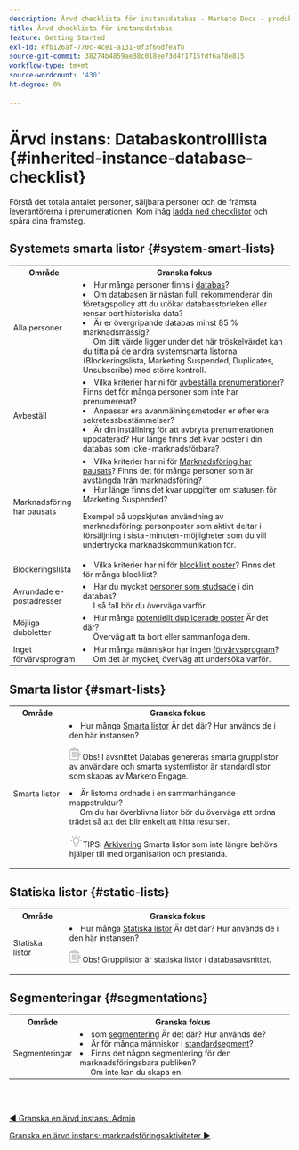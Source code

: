 ```yaml
---
description: Ärvd checklista för instansdatabas - Marketo Docs - produktdokumentation
title: Ärvd checklista för instansdatabas
feature: Getting Started
exl-id: efb126af-770c-4ce1-a131-0f3f66dfeafb
source-git-commit: 38274b4859ae38c018ee73d4f1715fdf6a78e815
workflow-type: tm+mt
source-wordcount: '430'
ht-degree: 0%

---
```


# Ärvd instans: Databaskontrolllista {#inherited-instance-database-checklist}

Förstå det totala antalet personer, säljbara personer och de främsta leverantörerna i prenumerationen. Kom ihåg [ladda ned checklistor](/help/marketo/getting-started/inheriting-a-marketo-engage-instance/assets/adobe-marketo-engage-inherited-instance-admin-checklist.xlsx) och spåra dina framsteg.

## Systemets smarta listor {#system-smart-lists}

<table style="table-layout:auto"> 
 <tbody> 
  <tr> 
   <th style="width:20%">Område</th> 
   <th>Granska fokus</th>
  </tr> 
  <tr> 
   <td>Alla personer</td> 
   <td><li>Hur många personer finns i <a href="/help/marketo/product-docs/core-marketo-concepts/smart-lists-and-static-lists/managing-people-in-smart-lists/database-dashboard.md" target="_blank">databas</a>?</li>
<li>Om databasen är nästan full, rekommenderar din företagspolicy att du utökar databasstorleken eller rensar bort historiska data?</li>
<li>Är er övergripande databas minst 85 % marknadsmässig? 
<br/>     Om ditt värde ligger under det här tröskelvärdet kan du titta på de andra systemsmarta listorna (Blockeringslista, Marketing Suspended, Duplicates, Unsubscribe) med större kontroll.</li></td>
  </tr>
  <tr> 
   <td>Avbeställ</td> 
   <td><li>Vilka kriterier har ni för <a href="/help/marketo/product-docs/email-marketing/deliverability/understanding-unsubscribe.md#marketing-suspended" target="_blank">avbeställa prenumerationer</a>? Finns det för många personer som inte har prenumererat?</li>
<li>Anpassar era avanmälningsmetoder er efter era sekretessbestämmelser?</li>
<li>Är din inställning för att avbryta prenumerationen uppdaterad? Hur länge finns det kvar poster i din databas som icke-marknadsförbara?</li></td>
  </tr>
  <tr> 
   <td>Marknadsföring har pausats</td> 
   <td><li>Vilka kriterier har ni för <a href="/help/marketo/product-docs/email-marketing/deliverability/durable-unsubscribe.md#marketing-suspended" target="_blank">Marknadsföring har pausats</a>? Finns det för många personer som är avstängda från marknadsföring?</li>
<li>Hur länge finns det kvar uppgifter om statusen för Marketing Suspended?</li>
<p>Exempel på uppskjuten användning av marknadsföring: personposter som aktivt deltar i försäljning i sista-minuten-möjligheter som du vill undertrycka marknadskommunikation för.</td>
  </tr>
   <tr> 
   <td>Blockeringslista</td> 
   <td><li>Vilka kriterier har ni för <a href="/help/marketo/product-docs/core-marketo-concepts/smart-lists-and-static-lists/managing-people-in-smart-lists/add-person-to-blocklist.md" target="_blank">blocklist poster</a>? Finns det för många blocklist?</li></td>
  </tr>
  <tr> 
   <td>Avrundade e-postadresser</td> 
   <td><li>Har du mycket <a href="/help/marketo/product-docs/email-marketing/deliverability/hard-and-soft-bounces-in-email.md" target="_blank">personer som studsade</a> i din databas?
   <br/>     I så fall bör du överväga varför.</li></td></li></td>
  </tr>
  <tr> 
   <td>Möjliga dubbletter</td> 
   <td><li>Hur många <a href="/help/marketo/product-docs/core-marketo-concepts/smart-lists-and-static-lists/managing-people-in-smart-lists/find-and-merge-duplicate-people.md" target="_blank">potentiellt duplicerade poster</a> Är det där?
   <br/>     Överväg att ta bort eller sammanfoga dem.</li></td>
  </tr>
   <tr> 
   <td>Inget förvärvsprogram</td> 
   <td><li>Hur många människor har ingen <a href="/help/marketo/product-docs/core-marketo-concepts/programs/creating-programs/understanding-program-membership.md#acquisition-program" target="_blank">förvärvsprogram</a>?
   <br/>     Om det är mycket, överväg att undersöka varför.</li></td>
  </tr>
 </tbody> 
</table>

## Smarta listor {#smart-lists}

<table style="table-layout:auto"> 
 <tbody> 
  <tr> 
   <th style="width:20%">Område</th> 
   <th>Granska fokus</th>
  </tr> 
  <tr> 
   <td>Smarta listor</td> 
   <td><li>Hur många <a href="/help/marketo/product-docs/core-marketo-concepts/smart-lists-and-static-lists/understanding-smart-lists.md" target="_blank">Smarta listor</a> Är det där? Hur används de i den här instansen?</li>
   <p><img src="assets/note-icon.png" alt="anteckningsikon"> Obs! I avsnittet Databas genereras smarta grupplistor av användare och smarta systemlistor är standardlistor som skapas av Marketo Engage.
<li>Är listorna ordnade i en sammanhängande mappstruktur? 
<br/>     Om du har överblivna listor bör du överväga att ordna trädet så att det blir enkelt att hitta resurser.</li>
<p><img src="assets/tip-icon.png" alt="ikonen för tips">TIPS: <a href="/help/marketo/product-docs/core-marketo-concepts/miscellaneous/understanding-folders.md#archive-a-folder" target="_blank">Arkivering</a> Smarta listor som inte längre behövs hjälper till med organisation och prestanda.</td>
  </tr>
 </tbody> 
</table>

## Statiska listor {#static-lists}

<table style="table-layout:auto"> 
 <tbody> 
  <tr> 
   <th style="width:20%">Område</th> 
   <th>Granska fokus</th>
  </tr> 
  <tr> 
   <td>Statiska listor</td> 
   <td><li>Hur många <a href="/help/marketo/product-docs/core-marketo-concepts/smart-lists-and-static-lists/static-lists/understanding-static-lists.md" target="_blank">Statiska listor</a> Är det där? Hur används de i den här instansen?</li>
   <p><img src="assets/note-icon.png" alt="anteckningsikon"> Obs! Grupplistor är statiska listor i databasavsnittet.</td>
  </tr>
 </tbody> 
</table>

## Segmenteringar {#segmentations}

<table style="table-layout:auto"> 
 <tbody> 
  <tr> 
   <th style="width:20%">Område</th> 
   <th>Granska fokus</th>
  </tr> 
  <tr> 
   <td>Segmenteringar</td> 
   <td><li>som <a href="/help/marketo/product-docs/personalization/segmentation-and-snippets/segmentation/create-a-segmentation.md" target="_blank">segmentering</a> Är det där? Hur används de?</li>
<li>Är för många människor i <a href="/help/marketo/product-docs/personalization/segmentation-and-snippets/segmentation/segmentation-order-priority.md" target="_blank">standardsegment</a>?</li>
<li>Finns det någon segmentering för den marknadsföringsbara publiken? 
<br/>     Om inte kan du skapa en.</li></td>
  </tr>
 </tbody> 
</table>

<br> 

[◄ Granska en ärvd instans: Admin](/help/marketo/getting-started/inheriting-a-marketo-engage-instance/admin-section-checklist.md)

[Granska en ärvd instans: marknadsföringsaktiviteter ►](/help/marketo/getting-started/inheriting-a-marketo-engage-instance/marketing-activities-checklist.md)
